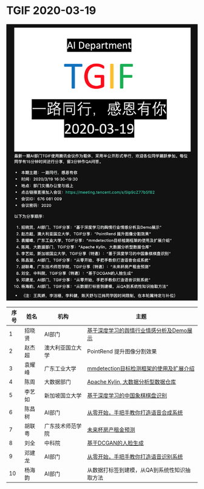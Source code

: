 # TGIF 2020-03-19
![](./TGIF.20200319.00.png)


| 序号 | 姓名 | 机构 | 主题 |
| ---- | ---- | ----|-----|
|1| 招晓贤 | AI部门 | [基于深度学习的舆情行业情感分析及Demo展示](https://github.com/weijiang2009/URun.ResearchPrototype/tree/dev/People/Xiaoxian/NLP%E5%9F%BA%E7%A1%80%E7%9F%A5%E8%AF%86%E6%95%B4%E7%90%86/Transformer%E7%AC%94%E8%AE%B0)|
|2| 赵杰超 | 澳大利亚国立大学 | PointRend 提升图像分割效果 |
|3| 袁耀峰 | 广东工业大学 | [mmdetection目标检测框架的使用及扩展介绍](Document/mmdetection目标检测框架使用及扩展.pdf) |
|4| 陈周 | 大数据部门 | [Apache Kylin, 大数据分析型数据仓库](Document/Kylin.md)|
|5| 李艺如 | 新加坡国立大学 | [基于深度学习的中国象棋棋盘识别](Document/ChineseChessBoardRecognization.pdf)|
|6| 陈昌树 | AI部门 | [从零开始，手把手教你打造语音合成系统](https://zhuanlan.zhihu.com/p/114212581?utm_source=wechat_session&utm_medium=social&utm_oi=606604221169143808&from=singlemessage)|
|7| 胡联粤 | 广东技术师范学院 | [未来杯房产租金预测](Document/胡联粤_房产租金预测未来杯方案.pptx)|
|8| 刘全 | 中科院 | [基于DCGAN的人脸生成](Document/DCGAN.pptx)|
|9| 邓建龙 | AI部门 | [从零开始，手把手教你打造语音识别系统](https://blog.csdn.net/weixin_39380002/article/details/105083443)|
|10| 杨海韵 | AI部门 | 从数据打标签到建模，从QA到系统性知识抽取方法|




